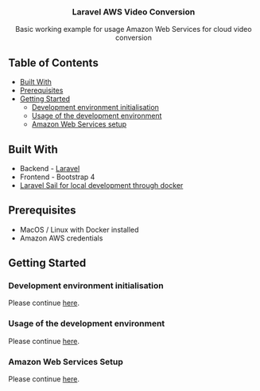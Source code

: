 <h3 align="center">Laravel AWS Video Conversion</h3>
<p style="text-align: center;">
Basic working example for usage Amazon Web Services for cloud video conversion
</p>

## Table of Contents

* [Built With](#built-with)
* [Prerequisites](#prerequisites)
* [Getting Started](#getting-started)
  * [Development environment initialisation](#development-environment-initialisation)
  * [Usage of the development environment](#usage-of-the-development-environment)
  * [Amazon Web Services setup](#amazon-web-services-setup)

## Built With

* Backend - [Laravel](https://laravel.com/)
* Frontend - Bootstrap 4
* [Laravel Sail for local development through docker](https://laravel.com/docs/9.x/sail)

## Prerequisites

* MacOS / Linux with Docker installed 
* Amazon AWS credentials

## Getting Started

### Development environment initialisation

Please continue [here](resources/docs/development-environment-initialisation.md).


### Usage of the development environment

Please continue [here](resources/docs/usage-of-the-development-environment.md).

### Amazon Web Services Setup

Please continue [here](resources/docs/aws-services-setup.md).
